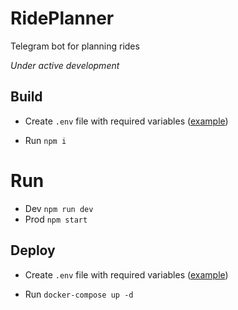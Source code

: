# RidePlanner
Telegram bot for planning rides

_Under active development_

## Build
- Create `.env` file with required variables ([example](https://github.com/dractw/RidePlanner/blob/main/.env.example))

- Run `npm i`

# Run
- Dev `npm run dev`
- Prod `npm start` 

## Deploy
- Create `.env` file with required variables ([example](https://github.com/dractw/RidePlanner/blob/main/.env.example))

- Run `docker-compose up -d`
